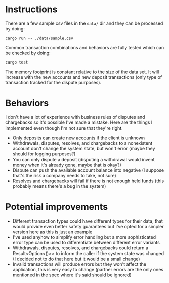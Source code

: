 # Instructions

There are a few sample csv files in the `data/` dir and they can be processed by doing:

```
cargo run -- ./data/sample.csv
```

Common transaction combinations and behaviors are fully tested which can be checked by doing:

```
cargo test
```

The memory footprint is constant relative to the size of the data set. It will increase with the new accounts and new deposit transactions (only type of transaction tracked for the dispute purposes).

# Behaviors

I don't have a lot of experience with business rules of disputes and chargebacks so it's possible I've made a mistake. Here are the things I implemented even though I'm not sure that they're right.

- Only deposits can create new accounts if the client is unknown
- Withdrawals, disputes, resolves, and chargebacks to a nonexistent account don't change the system state, but won't error (maybe they should for logging purposes?)
- You can only dispute a deposit (disputing a withdrawal would invent money when it's already gone, maybe that is okay?)
- Dispute can push the available account balance into negative (I suppose that's the risk a company needs to take, not sure)
- Resolves and chargebacks will fail if there is not enough held funds (this probably means there's a bug in the system)

# Potential improvements

- Different transaction types could have different types for their data, that would provide even better safety guarantees but I've opted for a simpler version here as this is just an example
- I've used anyhow to simplify error handling but a more sophisticated error type can be used to differentiate between different error variants
- Withdrawals, disputes, resolves, and chargebacks could return a Result<Option<()>> to inform the caller if the system state was changed (I decided not to do that here but it would be a small change)
- Invalid transactions will produce errors but they won't affect the application, this is very easy to change (partner errors are the only ones mentioned in the spec where it's said should be ignored)
